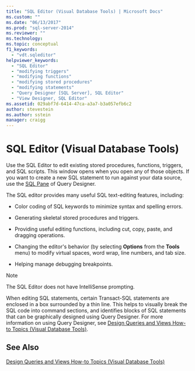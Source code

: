 ```yaml
---
title: "SQL Editor (Visual Database Tools) | Microsoft Docs"
ms.custom: ""
ms.date: "06/13/2017"
ms.prod: "sql-server-2014"
ms.reviewer: ""
ms.technology:
ms.topic: conceptual
f1_keywords: 
  - "vdt.sqleditor"
helpviewer_keywords: 
  - "SQL Editor"
  - "modifying triggers"
  - "modifying functions"
  - "modifying stored procedures"
  - "modifying statements"
  - "Query Designer [SQL Server], SQL Editor"
  - "View Designer, SQL Editor"
ms.assetid: 029abf7d-6414-47ca-a3a7-b3a057efb6c2
author: stevestein
ms.author: sstein
manager: craigg
---
```

# SQL Editor (Visual Database Tools)
  Use the SQL Editor to edit existing stored procedures, functions, triggers, and SQL scripts. This window opens when you open any of those objects. If you want to create a new SQL statement to run against your data source, use the [SQL Pane](visual-database-tools.md) of Query Designer.  
  
 The SQL editor provides many useful SQL text-editing features, including:  
  
-   Color coding of SQL keywords to minimize syntax and spelling errors.  
  
-   Generating skeletal stored procedures and triggers.  
  
-   Providing useful editing functions, including cut, copy, paste, and dragging operations.  
  
-   Changing the editor's behavior (by selecting **Options** from the **Tools** menu) to modify virtual spaces, word wrap, line numbers, and tab size.  
  
-   Helping manage debugging breakpoints.  
  
> [!NOTE]  
>  The SQL Editor does not have IntelliSense prompting.  
  
 When editing SQL statements, certain Transact-SQL statements are enclosed in a box surrounded by a thin line. This helps to visually break the SQL code into command sections, and identifies blocks of SQL statements that can be graphically designed using Query Designer. For more information on using Query Designer, see [Design Queries and Views How-to Topics &#40;Visual Database Tools&#41;](design-queries-and-views-how-to-topics-visual-database-tools.md).  
  
## See Also  
 [Design Queries and Views How-to Topics &#40;Visual Database Tools&#41;](design-queries-and-views-how-to-topics-visual-database-tools.md)  
  
  
